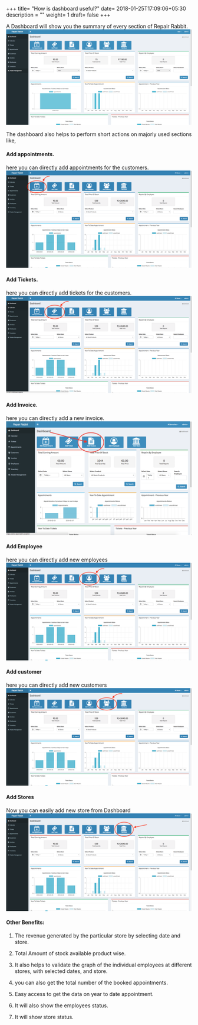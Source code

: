 +++
title= "How is dashboard useful?"
date= 2018-01-25T17:09:06+05:30
description = ""
weight= 1
draft= false
+++


A Dashboard will show you the summary of every section of Repair Rabbit.
![How is dashboard useful?](/images/dashboard/how_is_dashboard_useful/dashboard_1_edited.png)

The dashboard also helps to perform short actions on majorly used sections like,

#### Add appointments.
here you can directly add appointments for the customers.
![How is dashboard useful?](/images/dashboard/how_is_dashboard_useful/ss_new_add_appointment_dashboard.png)

#### Add Tickets.
here you can directly add tickets for the customers.
![How is dashboard useful?](/images/dashboard/how_is_dashboard_useful/ss_new_add_ticket_dashboard.png)

#### Add Invoice.
here you can directly add a new invoice.
![How is dashboard useful?](/images/dashboard/how_is_dashboard_useful/add_invoice_dashboard.png)

#### Add Employee
here you can directly add new employees
![How is dashboard useful?](/images/dashboard/how_is_dashboard_useful/ss_new_add_employee_dashboard.png)

#### Add customer
here you can directly add new customers
![How is dashboard useful?](/images/dashboard/how_is_dashboard_useful/ss_new_add_customer_dashboard.png)


#### Add Stores
Now you can easily add new store from Dashboard
![How is dashboard useful?](/images/dashboard/how_is_dashboard_useful/ss_new_add_store_dashboard.png)



#### Other Benefits:

1. The revenue generated by the particular store by selecting date and store.

2. Total Amount of stock available product wise.

3. It also helps to validate the graph of the individual employees at different stores, with selected dates, and store.

4. you can also get the total number of the booked appointments.

5. Easy access to get the data on year to date appointment.

6. It will also show the employees status.

7. It will show store status.





